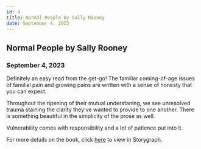 ```yaml
---
id: 4
title: Normal People by Sally Rooney 
date: September 4, 2023
---
```


## Normal People by Sally Rooney 

### September 4, 2023

Definitely an easy read from the get-go! The familiar coming-of-age issues of familial pain and growing pains are written with a sense of honesty that you can expect. 

Throughout the ripening of their mutual understaning, we see unresolved trauma staining the clarity they've wanted to provide to one another. There is something beautiful in the simplicity of the prose as well. 

Vulnerability comes with responsibility and a lot of patience put into it.

For more details on the book, click 
<a href="https://app.thestorygraph.com/books/ba9dc52d-7b60-42a1-aea2-26358525a714" target="_blank" rel="noopener noreferrer">here</a> to view in Storygraph.